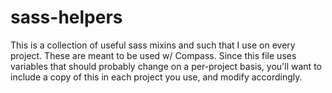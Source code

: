 sass-helpers
============

This is a collection of useful sass mixins and such that I use on every project. These are meant to be used w/ Compass. Since this file uses variables that should probably change on a per-project basis, you'll want to include a copy of this in each project you use, and modify accordingly.
